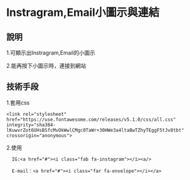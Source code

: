 # Instragram,Email小圖示與連結

## 說明

1.可顯示出Instragram,Email的小圖示

2.能再按下小圖示時，連接到網站

## 技術手段

1.套用css

    <link rel="stylesheet" href="https://use.fontawesome.com/releases/v5.1.0/css/all.css" integrity="sha384-lKuwvrZot6UHsBSfcMvOkWwlCMgc0TaWr+30HWe3a4ltaBwTZhyTEggF5tJv8tbt" crossorigin="anonymous">
    
2.使用<a></a>

      IG:<a href="#"><i class="fab fa-instagram"></i><a/>
  
      E-mail：<a href="#"><i class="far fa-envelope"></i></a>
